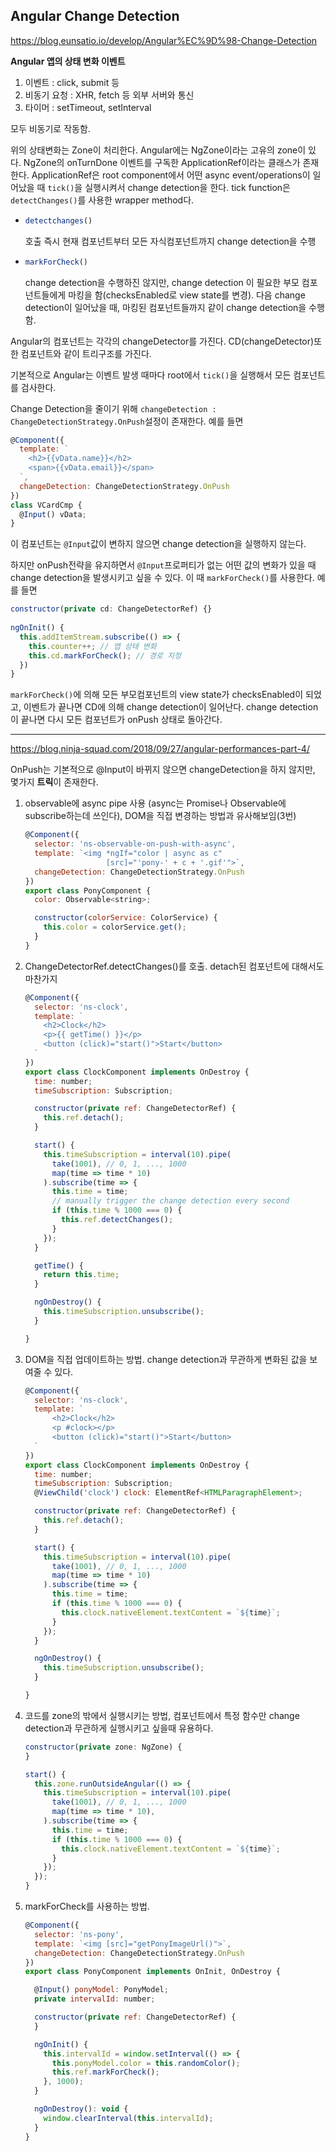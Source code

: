 ## Angular Change Detection

https://blog.eunsatio.io/develop/Angular%EC%9D%98-Change-Detection

**Angular 앱의 상태 변화 이벤트**

1. 이벤트 : click, submit 등
2. 비동기 요청 : XHR, fetch 등 외부 서버와 통신
3. 타이머 : setTimeout, setInterval

모두 비동기로 작동함.



위의 상태변화는 Zone이 처리한다. Angular에는 NgZone이라는 고유의 zone이 있다. NgZone의 onTurnDone 이벤트를 구독한 ApplicationRef이라는 클래스가 존재한다. ApplicationRef은 root component에서 어떤 async event/operations이 일어났을 때 ```tick()```을 실행시켜서 change detection을 한다. tick function은 ```detectChanges()```를 사용한 wrapper method다.



- ~~~javaScript
  detectchanges()
  ~~~

  호출 즉시 현재 컴포넌트부터 모든 자식컴포넌트까지 change detection을 수행

- ~~~javaScript 
  markForCheck() 
  ~~~

  change detection을 수행하진 않지만, change detection 이 필요한 부모 컴포넌트들에게 마킹을 함(checksEnabled로 view state를 변경). 다음 change detection이 일어났을 때, 마킹된 컴포넌트들까지 같이 change detection을 수행함.



Angular의 컴포넌트는 각각의 changeDetector를 가진다. CD(changeDetector)또한 컴포넌트와 같이 트리구조를 가진다.

기본적으로 Angular는 이벤트 발생 때마다 root에서 ```tick()```을 실행해서 모든 컴포넌트를 검사한다. 

Change Detection을 줄이기 위해 ```changeDetection : ChangeDetectionStrategy.OnPush```설정이 존재한다. 예를 들면

~~~javascript
@Component({
  template: `
    <h2>{{vData.name}}</h2>
    <span>{{vData.email}}</span>
  `,
  changeDetection: ChangeDetectionStrategy.OnPush
})
class VCardCmp {
  @Input() vData;
}
~~~

이 컴포넌트는 ```@Input```값이 변하지 않으면 change detection을 실행하지 않는다.

하지만 onPush전략을 유지하면서  ```@Input```프로퍼티가 없는 어떤 값의 변화가 있을 때 change detection을 발생시키고 싶을 수 있다. 이 때 ```markForCheck()```를 사용한다. 예를 들면

~~~javascript
constructor(private cd: ChangeDetectorRef) {}
 
ngOnInit() {
  this.addItemStream.subscribe(() => {
    this.counter++; // 앱 상태 변화
    this.cd.markForCheck(); // 경로 지정
  })
}
~~~

```markForCheck()```에 의해 모든 부모컴포넌트의 view state가 checksEnabled이 되었고, 이벤트가 끝나면 CD에 의해 change detection이 일어난다. change detection이 끝나면 다시 모든 컴포넌트가 onPush 상태로 돌아간다.





-----

https://blog.ninja-squad.com/2018/09/27/angular-performances-part-4/

OnPush는 기본적으로 @Input이 바뀌지 않으면 changeDetection을 하지 않지만, 몇가지 **트릭**이 존재한다.

1. observable에 async pipe 사용 (async는 Promise나 Observable에 subscribe하는데 쓰인다), DOM을 직접 변경하는 방법과 유사해보임(3번)

   ~~~javascript
   @Component({
     selector: 'ns-observable-on-push-with-async',
     template: `<img *ngIf="color | async as c"
                     [src]="'pony-' + c + '.gif'">`,
     changeDetection: ChangeDetectionStrategy.OnPush
   })
   export class PonyComponent {
     color: Observable<string>;
   
     constructor(colorService: ColorService) {
       this.color = colorService.get();
     }
   }
   ~~~

2. ChangeDetectorRef.detectChanges()를 호출. detach된 컴포넌트에 대해서도 마찬가지

   ~~~javascript
   @Component({
     selector: 'ns-clock',
     template: `
       <h2>Clock</h2>
       <p>{{ getTime() }}</p>
       <button (click)="start()">Start</button>
     `
   })
   export class ClockComponent implements OnDestroy {
     time: number;
     timeSubscription: Subscription;
   
     constructor(private ref: ChangeDetectorRef) {
       this.ref.detach();
     }
   
     start() {
       this.timeSubscription = interval(10).pipe(
         take(1001), // 0, 1, ..., 1000
         map(time => time * 10)
       ).subscribe(time => {
         this.time = time;
         // manually trigger the change detection every second
         if (this.time % 1000 === 0) {
           this.ref.detectChanges();
         }
       });
     }
   
     getTime() {
       return this.time;
     }
   
     ngOnDestroy() {
       this.timeSubscription.unsubscribe();
     }
   
   }
   ~~~

3. DOM을 직접 업데이트하는 방법. change detection과 무관하게 변화된 값을 보여줄 수 있다.

   ~~~javascript
   @Component({
     selector: 'ns-clock',
     template: `
         <h2>Clock</h2>
         <p #clock></p>
         <button (click)="start()">Start</button>
     `
   })
   export class ClockComponent implements OnDestroy {
     time: number;
     timeSubscription: Subscription;
     @ViewChild('clock') clock: ElementRef<HTMLParagraphElement>;
   
     constructor(private ref: ChangeDetectorRef) {
       this.ref.detach();
     }
   
     start() {
       this.timeSubscription = interval(10).pipe(
         take(1001), // 0, 1, ..., 1000
         map(time => time * 10)
       ).subscribe(time => {
         this.time = time;
         if (this.time % 1000 === 0) {
           this.clock.nativeElement.textContent = `${time}`;
         }
       });
     }
   
     ngOnDestroy() {
       this.timeSubscription.unsubscribe();
     }
   
   }
   ~~~

4. 코드를 zone의 밖에서 실행시키는 방법, 컴포넌트에서 특정 함수만 change detection과 무관하게 실행시키고 싶을때 유용하다.

   ~~~javascript
   constructor(private zone: NgZone) {
   }
   
   start() {
     this.zone.runOutsideAngular(() => {
       this.timeSubscription = interval(10).pipe(
         take(1001), // 0, 1, ..., 1000
         map(time => time * 10),
       ).subscribe(time => {
         this.time = time;
         if (this.time % 1000 === 0) {
           this.clock.nativeElement.textContent = `${time}`;
         }
       });
     });
   }
   ~~~

5. markForCheck를 사용하는 방법.

   ~~~~javascript
   @Component({
     selector: 'ns-pony',
     template: `<img [src]="getPonyImageUrl()">`,
     changeDetection: ChangeDetectionStrategy.OnPush
   })
   export class PonyComponent implements OnInit, OnDestroy {
   
     @Input() ponyModel: PonyModel;
     private intervalId: number;
   
     constructor(private ref: ChangeDetectorRef) {
     }
   
     ngOnInit() {
       this.intervalId = window.setInterval(() => {
         this.ponyModel.color = this.randomColor();
         this.ref.markForCheck();
       }, 1000);
     }
   
     ngOnDestroy(): void {
       window.clearInterval(this.intervalId);
     }
   }
   ~~~~

   

